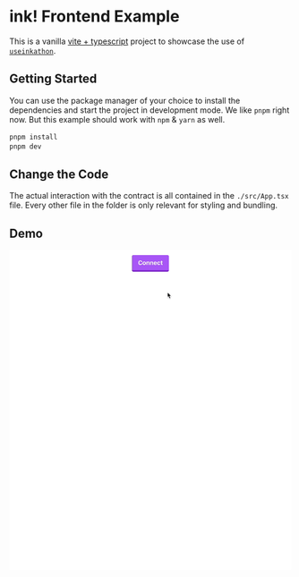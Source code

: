 # ink! Frontend Example

This is a vanilla [vite + typescript](https://vitejs.dev/) project to showcase the use of [`useinkathon`](https://github.com/scio-labs/use-inkathon).

## Getting Started

You can use the package manager of your choice to install the dependencies and start the project in development mode. We like `pnpm` right now. But this example should work with `npm` & `yarn` as well.

```sh
pnpm install
pnpm dev
```

## Change the Code

The actual interaction with the contract is all contained in the `./src/App.tsx` file. Every other file in the folder is only relevant for styling and bundling.


## Demo

<img src="demo.gif" width="600px" />